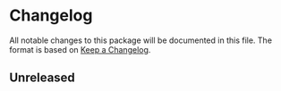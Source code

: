 # Changelog

All notable changes to this package will be documented in this file. The format is based on [Keep a Changelog](http://keepachangelog.com/).

## Unreleased
